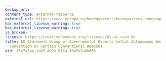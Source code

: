 ```yaml
---
backup_url: ''
content_type: external-resource
external_url: https://eeas.europa.eu/headquarters/headquarters-homepage/49763/convention-certain-conventional-weapons-group-governmental-experts-lethal-autonomous-weapons_en
has_external_licence_warning: true
has_external_license_warning: true
is_broken: ''
license: https://creativecommons.org/licenses/by-nc-sa/4.0/
title: EU Statement Group of Governmental Experts Lethal Autonomous Weapons Systems
  Convention on Certain Conventional Weapons
uid: f6e7a7aa-1a85-492e-bffa-f6a5d2abb666
---
```

